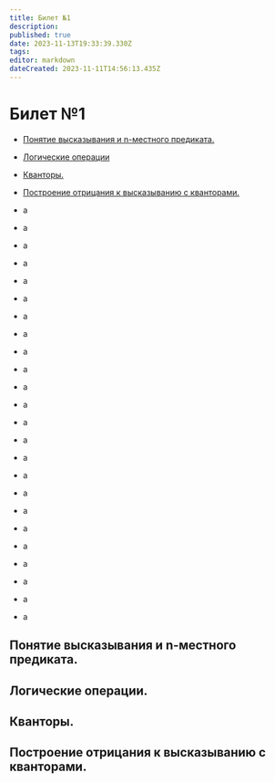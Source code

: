 ```yaml
---
title: Билет №1
description: 
published: true
date: 2023-11-13T19:33:39.330Z
tags: 
editor: markdown
dateCreated: 2023-11-11T14:56:13.435Z
---
```


# Билет №1
- [Понятие высказывания и n-местного предиката.](#1)
- [Логические операции](#2)
- [Кванторы.](#3)
- [Построение отрицания к высказыванию с кванторами.](#4)

- a
- a
- a
- a
- a
- a
- a
- a
- a
- a
- a
- a
- a
- a
- a
- a
- a
- a
- a
- a
- a
- a
- a
- a

## Понятие высказывания и n-местного предиката.
<a name="1"></a>

## Логические операции.
<a name="2"></a>

## Кванторы.
<a name="3"></a>

## Построение отрицания к высказыванию с кванторами.
<a name="4"></a>